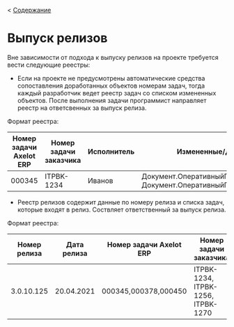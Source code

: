 < [Содержание](/README.md)
# Выпуск релизов

Вне зависимости от подхода к выпуску релизов на проекте требуется вести следующие реестры:

* Если на проекте не предусмотрены автоматические средства сопоставления доработанных объектов номерам задач, тогда каждый разработчик ведет реестр задач со списком измененных объектов. После выполнения задачи программист направляет реестр на ответсвенных за выпуск релиза.

Формат реестра:

| Номер задачи Axelot ERP| Номер задачи заказчика| Исполнитель | Измененные/Добавленные объекты | Комментарий|
| ------------ | ------------ | ----------- | ------------------------------ | -----------|
| 000345 | ITPBK-1234 | Иванов | Документ.ОперативныйПлан.МоульОбъекта, Документ.ОперативныйПлан.Реквизиты.грНовыйРеквизит | |


* Реестр релизов содержит данные по номеру релиза и списка задач, которые входят в релиз. Соствляет ответственный за выпуск релиза.

Формат реестра:

| Номер релиза | Дата релиза | Номер задачи Axelot ERP | Номер задачи заказчика  | Ответсвенный | Комментарий |
| ------------ | ----------- | ----------------------- | ----------------------  | ------------ | ----------- |
| 3.0.10.125   | 20.04.2021  | 000345,000378,000450    | ITPBK-1234, ITPBK-1256, ITPBK-1270 | Петров | |
